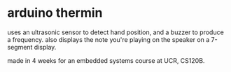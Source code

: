 # arduino thermin

uses an ultrasonic sensor to detect hand position, and a buzzer to produce a frequency. also displays the note you're playing on the speaker on a 7-segment display.

made in 4 weeks for an embedded systems course at UCR, CS120B. 
